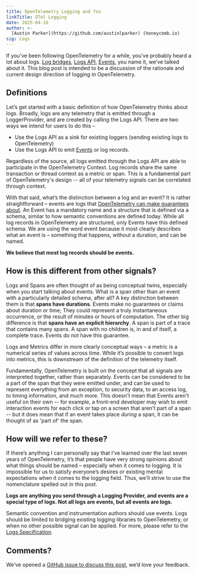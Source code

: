 ```yaml
---
title: OpenTelemetry Logging and You
linkTitle: OTel Logging
date: 2025-04-16
author: >-
  [Austin Parker](https://github.com/austinlparker) (honeycomb.io)
sig: Logs
---
```


If you’ve been following OpenTelemetry for a while, you’ve probably heard a lot
about logs. [Log bridges](/docs/specs/otel/glossary/#log-appender--bridge),
[Logs API](/docs/specs/otel/logs/api), [Events](/docs/concepts/glossary/#event),
you name it, we’ve talked about it. This blog post is intended to be a
discussion of the rationale and current design direction of logging in
OpenTelemetry.

## Definitions

Let’s get started with a basic definition of how OpenTelemetry thinks about
logs. Broadly, logs are any telemetry that is emitted through a LoggerProvider,
and are created by calling the Logs API. There are two ways we intend for users
to do this –

- Use the Logs API as a sink for existing loggers (sending existing logs to
  OpenTelemetry)
- Use the Logs API to emit [Events](/docs/concepts/glossary/#event) or log
  records.

Regardless of the source, all logs emitted through the Logs API are able to
participate in the OpenTelemetry Context. Log records share the same transaction
or thread context as a metric or span. This is a fundamental part of
OpenTelemetry's design -- all of your telemetry signals can be correlated
through context.

With that said, what’s the distinction between a log and an event? It is rather
straightforward – events are logs that
[OpenTelemetry can make guarantees about](/docs/specs/otel/logs/data-model/#events).
An Event has a mandatory name and a structure that is defined via a schema,
similar to how semantic conventions are defined today. While all log records in
OpenTelemetry are structured, only Events have this defined schema. We are using
the word event because it most clearly describes what an event is – something
that happens, without a duration, and can be named.

**We believe that most log records should be events.**

## How is this different from other signals?

Logs and Spans are often thought of as being conceptual twins, especially when
you start talking about events. What is a span other than an event with a
particularly detailed schema, after all? A key distinction between them is that
**spans have durations**. Events make no guarantees or claims about duration or
time; They could represent a truly instantaneous occurrence, or the result of
minutes or hours of computation. The other big difference is that **spans have
an explicit hierarchy**. A span is part of a trace that contains many spans. A
span with no children is, in and of itself, a complete trace. Events do not have
this guarantee.

Logs and Metrics differ in more clearly conceptual ways – a metric is a
numerical series of values across time. While it’s possible to convert logs into
metrics, this is downstream of the definition of the telemetry itself.

Fundamentally, OpenTelemetry is built on the concept that all signals are
interpreted together, rather than separately. Events can be considered to be a
part of the span that they were emitted under, and can be used to represent
everything from an exception, to security data, to an access log, to timing
information, and much more. This doesn't mean that Events aren't useful on their
own -- for example, a front-end developer may wish to emit interaction events
for each click or tap on a screen that aren't part of a span -- but it does mean
that if an event takes place _during_ a span, it can be thought of as 'part of'
the span.

## How will we refer to these?

If there’s anything I can personally say that I’ve learned over the last seven
years of OpenTelemetry, it’s that people have very strong opinions about what
things should be named – especially when it comes to logging. It is impossible
for us to satisfy everyone’s desires or existing mental expectations when it
comes to the logging field. Thus, we’ll strive to use the nomenclature spelled
out in this post.

**Logs are anything you send through a Logging Provider, and events are a
special type of logs. Not all logs are events, but all events are logs.**

Semantic convention and instrumentation authors should use events. Logs should
be limited to bridging existing logging libraries to OpenTelemetry, or when no
other possible signal can be applied. For more, please refer to the
[Logs Specification](/docs/spec/otel/logs).

## Comments?

We’ve opened a
[GitHub issue to discuss this post](https://github.com/open-telemetry/community/issues/2679),
we’d love your feedback.
